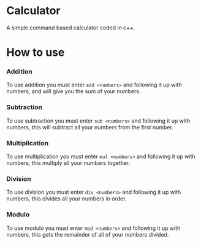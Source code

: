 # Calculator
A simple command based calculator coded in c++.

# How to use
### Addition
To use addition you must enter `add <numbers>` and following it up with numbers, and will give you the sum of your numbers.

### Subtraction
To use subtraction you must enter `sub <numbers>` and following it up with numbers, this will subtract all your numbers from the first number.

### Multiplication
To use multiplication you must enter `mul <numbers>` and following it up with numbers, this multiply all your numbers together.

### Division
To use division you must enter `div <numbers>` and following it up with numbers, this divides all your numbers in order.

### Modulo
To use modulo you must enter `mod <numbers>` and following it up with numbers, this gets the remainder of all of your numbers divided.
